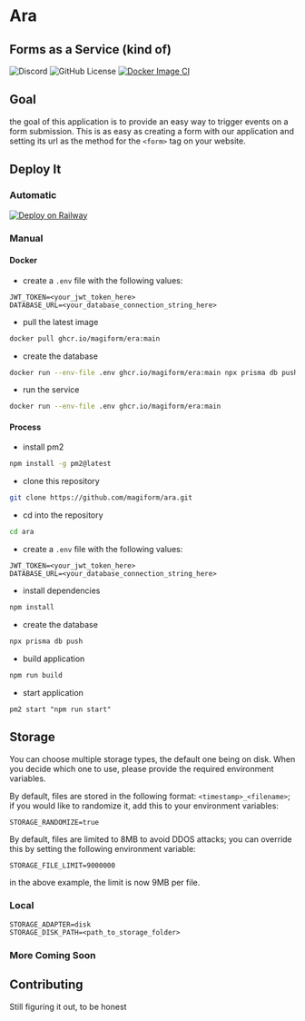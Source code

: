 # Ara

## Forms as a Service (kind of)

![Discord](https://img.shields.io/discord/937624611384864809)
![GitHub License](https://img.shields.io/github/license/magiform/ara)
[![Docker Image CI](https://github.com/magiform/ara/actions/workflows/main.yml/badge.svg?branch=main)](https://github.com/magiform/ara/actions/workflows/main.yml)

## Goal

the goal of this application is to provide an easy way to trigger events on a form submission. This is as easy as creating a form with our application and setting its url as the method for the `<form>` tag on your website.

## Deploy It

### Automatic
[![Deploy on Railway](https://railway.app/button.svg)](https://railway.app/new/template/U1sRS6?referralCode=yz0ule)

### Manual

#### Docker

- create a `.env` file with the following values:
```
JWT_TOKEN=<your_jwt_token_here>
DATABASE_URL=<your_database_connection_string_here>
```
- pull the latest image

```sh
docker pull ghcr.io/magiform/era:main
```
- create the database
```sh
docker run --env-file .env ghcr.io/magiform/era:main npx prisma db push
```
- run the service
```sh
docker run --env-file .env ghcr.io/magiform/era:main
```

#### Process

- install pm2
```sh
npm install -g pm2@latest
```
- clone this repository
```sh
git clone https://github.com/magiform/ara.git
```
- cd into the repository
```sh
cd ara
```
- create a `.env` file with the following values:
```
JWT_TOKEN=<your_jwt_token_here>
DATABASE_URL=<your_database_connection_string_here>
```
- install dependencies
```sh
npm install
```

- create the database
```sh
npx prisma db push
```

- build application
```sh
npm run build
```
- start application
```
pm2 start "npm run start"
```

## Storage

You can choose multiple storage types, the default one being on disk.
When you decide which one to use, please provide the required environment variables.

By default, files are stored in the following format: `<timestamp>_<filename>`; if you would like to randomize it, add this to your environment variables:
```
STORAGE_RANDOMIZE=true
```
By default, files are limited to 8MB to avoid DDOS attacks; you can override this by setting the following environment variable:
```
STORAGE_FILE_LIMIT=9000000
```
in the above example, the limit is now 9MB per file.

### Local
```
STORAGE_ADAPTER=disk
STORAGE_DISK_PATH=<path_to_storage_folder>
```

### More Coming Soon

## Contributing

Still figuring it out, to be honest